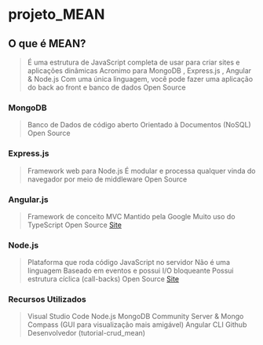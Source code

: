 # projeto_MEAN

## O que é MEAN?
> É uma estrutura de JavaScript completa de usar para criar sites e aplicações dinâmicas
> Acronimo para MongoDB , Express.js , Angular & Node.js
> Com uma única linguagem, você pode fazer uma aplicação do back ao front e banco de dados
> Open Source

### MongoDB
> Banco de Dados de código aberto
> Orientado à Documentos (NoSQL)
> Open Source

### Express.js
> Framework web para Node.js
> É modular e processa qualquer vinda do navegador por meio de middleware
> Open Source

### Angular.js
> Framework de conceito MVC
> Mantido pela Google
> Muito uso do TypeScript
> Open Source
> [Site](https://angular.io/)

### Node.js
> Plataforma que roda código JavaScript no servidor
> Não é uma linguagem
> Baseado em eventos e possui I/O bloqueante
> Possui estrutura cíclica (call-backs)
> Open Source
> [Site](https://nodejs.org/en/)

### Recursos Utilizados
> Visual Studio Code
> Node.js
> MongoDB Community Server & Mongo Compass (GUI para visualização mais amigável)
> Angular CLI
> Github Desenvolvedor (tutorial-crud_mean)

